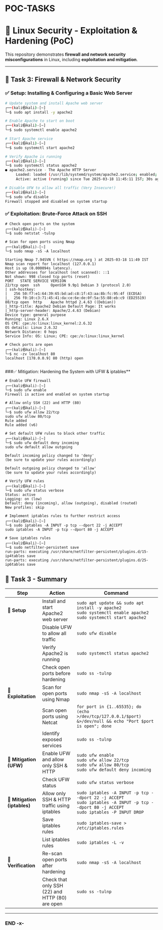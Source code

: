 # POC-TASKS
# 📌 Linux Security - Exploitation & Hardening (PoC)

This repository demonstrates **firewall and network security misconfigurations** in Linux, including **exploitation and mitigation**.

---

## 🔹 **Task 3: Firewall & Network Security**

### ✅ **Setup: Installing & Configuring a Basic Web Server**

```bash
# Update system and install Apache web server
┌──(kali㉿kali)-[~]
└─$ sudo apt install -y apache2

# Enable Apache to start on boot
┌──(kali㉿kali)-[~]
└─$ sudo systemctl enable apache2

# Start Apache service
┌──(kali㉿kali)-[~]
└─$ sudo systemctl start apache2

# Verify Apache is running
┌──(kali㉿kali)-[~]
└─$ sudo systemctl status apache2 
● apache2.service - The Apache HTTP Server
     Loaded: loaded (/usr/lib/systemd/system/apache2.service; enabled; preset: >
     Active: active (running) since Tue 2025-03-18 11:45:11 IST; 30s ago

# Disable UFW to allow all traffic (Very Insecure!)
┌──(kali㉿kali)-[~]
└─$ sudo ufw disable  
Firewall stopped and disabled on system startup

```
### ✅ **Exploitation: Brute-Force Attack on SSH**

```
# Check open ports on the system
┌──(kali㉿kali)-[~]
└─$ sudo netstat -tulnp

# Scan for open ports using Nmap
┌──(kali㉿kali)-[~]
└─$ sudo nmap -sS -A localhost   

Starting Nmap 7.94SVN ( https://nmap.org ) at 2025-03-18 11:49 IST
Nmap scan report for localhost (127.0.0.1)
Host is up (0.000094s latency).
Other addresses for localhost (not scanned): ::1
Not shown: 998 closed tcp ports (reset)
PORT   STATE SERVICE VERSION
22/tcp open  ssh     OpenSSH 9.9p1 Debian 3 (protocol 2.0)
| ssh-hostkey: 
|   256 50:f7:e1:64:39:65:bd:ad:c8:1f:43:aa:8b:fc:95:4f (ECDSA)
|_  256 f0:10:c3:71:45:41:da:ce:6e:de:0f:5a:55:88:eb:c9 (ED25519)
80/tcp open  http    Apache httpd 2.4.63 ((Debian))
|_http-title: Apache2 Debian Default Page: It works
|_http-server-header: Apache/2.4.63 (Debian)
Device type: general purpose
Running: Linux 2.6.X
OS CPE: cpe:/o:linux:linux_kernel:2.6.32
OS details: Linux 2.6.32
Network Distance: 0 hops
Service Info: OS: Linux; CPE: cpe:/o:linux:linux_kernel

# Check ports are open
┌──(kali㉿kali)-[~]
└─$ nc -zv localhost 80
localhost [178.0.0.9] 80 (http) open


```
###✅ Mitigation: Hardening the System with UFW & iptables**
```
# Enable UFW firewall
┌──(kali㉿kali)-[~]
└─$ sudo ufw enable           
Firewall is active and enabled on system startup

# Allow only SSH (22) and HTTP (80)
┌──(kali㉿kali)-[~]
└─$ sudo ufw allow 22/tcp
sudo ufw allow 80/tcp
Rule added
Rule added (v6)

# Set default UFW rules to block other traffic
┌──(kali㉿kali)-[~]
└─$ sudo ufw default deny incoming
sudo ufw default allow outgoing

Default incoming policy changed to 'deny'
(be sure to update your rules accordingly)

Default outgoing policy changed to 'allow'
(be sure to update your rules accordingly)

# Verify UFW rules
┌──(kali㉿kali)-[~]
└─$ sudo ufw status verbose       
Status: active
Logging: on (low)
Default: deny (incoming), allow (outgoing), disabled (routed)
New profiles: skip

# Implement iptables rules to further restrict access
┌──(kali㉿kali)-[~]
└─$ sudo iptables -A INPUT -p tcp --dport 22 -j ACCEPT
sudo iptables -A INPUT -p tcp --dport 80 -j ACCEPT

# Save iptables rules
┌──(kali㉿kali)-[~]
└─$ sudo netfilter-persistent save                    
run-parts: executing /usr/share/netfilter-persistent/plugins.d/15-ip4tables save
run-parts: executing /usr/share/netfilter-persistent/plugins.d/25-ip6tables save
````

## 📌 Task 3 - Summary  

| **Step**              | **Action**                                         | **Command**                                  |
|----------------------|-------------------------------------------------|---------------------------------------------|
| 🔹 **Setup**          | Install and start Apache2 web server            | `sudo apt update && sudo apt install -y apache2`<br>`sudo systemctl enable apache2`<br>`sudo systemctl start apache2` |
|                      | Disable UFW to allow all traffic                 | `sudo ufw disable` |
|                      | Verify Apache2 is running                        | `sudo systemctl status apache2` |
|                      | Check open ports before hardening                | `sudo ss -tulnp` |
| 🔹 **Exploitation**   | Scan for open ports using Nmap                   | `sudo nmap -sS -A localhost` |
|                      | Scan open ports using Netcat                     | `for port in {1..65535}; do (echo >/dev/tcp/127.0.0.1/$port) &>/dev/null && echo "Port $port is open"; done` |
|                      | Identify exposed services                        | `sudo ss -tulnp` |
| 🔹 **Mitigation (UFW)** | Enable UFW and allow only SSH & HTTP            | `sudo ufw enable`<br>`sudo ufw allow 22/tcp`<br>`sudo ufw allow 80/tcp`<br>`sudo ufw default deny incoming` |
|                      | Check UFW status                                 | `sudo ufw status verbose` |
| 🔹 **Mitigation (iptables)** | Allow only SSH & HTTP traffic using iptables | `sudo iptables -A INPUT -p tcp --dport 22 -j ACCEPT`<br>`sudo iptables -A INPUT -p tcp --dport 80 -j ACCEPT`<br>`sudo iptables -P INPUT DROP` |
|                      | Save iptables rules                              | `sudo iptables-save > /etc/iptables.rules` |
|                      | List iptables rules                              | `sudo iptables -L -v` |
| 🔹 **Verification**   | Re-scan open ports after hardening               | `sudo nmap -sS -A localhost` |
|                      | Check that only SSH (22) and HTTP (80) are open  | `sudo ss -tulnp` |

---
 ### END -x-
